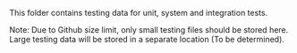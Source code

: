 This folder contains testing data for unit, system and integration tests.

Note:
Due to Github size limit, only small testing files should be stored here.
Large testing data will be stored in a separate location (To be determined).